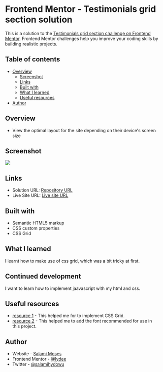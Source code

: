 # Frontend Mentor - Testimonials grid section solution

This is a solution to the [Testimonials grid section challenge on Frontend Mentor](https://www.frontendmentor.io/challenges/testimonials-grid-section-Nnw6J7Un7). Frontend Mentor challenges help you improve your coding skills by building realistic projects.

## Table of contents

- [Overview](#overview)
  - [Screenshot](#screenshot)
  - [Links](#links)
  - [Built with](#built-with)
  - [What I learned](#what-i-learned)
  - [Useful resources](#useful-resources)
- [Author](#author)

## Overview

- View the optimal layout for the site depending on their device's screen size

## Screenshot

![](./testimonials-grid-section-main.png)

## Links

- Solution URL: [Repository URL](https://github.com/Iydee/testimonials-grid-section-main)
- Live Site URL: [Live site URL](https://iydee.github.io/testimonials-grid-section-main/)

## Built with

- Semantic HTML5 markup
- CSS custom properties
- CSS Grid

## What I learned

I learnt how to make use of css grid, which was a bit tricky at first.

## Continued development

I want to learn how to implement jaavascript with my html and css.

## Useful resources

- [resource 1](https://www.w3schools.com/) - This helped me for to implement CSS Grid.
- [resource 2](https://www.youtube.com/watch?v=4yiJyHAn9EI&ab_channel=MainlyWebStuff) - This helped me to add the font recommended for use in this project.

## Author

- Website - [Salami Moses](https://iydee.github.io/qr-code-component-main/)
- Frontend Mentor - [@Iydee](https://www.frontendmentor.io/profile/Iydee)
- Twitter - [@salamihydowu](https://twitter.com/salamihydowu)
